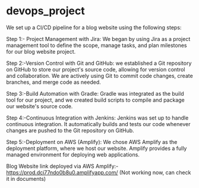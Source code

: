 # devops_project
We set up a CI/CD pipeline for a blog website using the following steps:

Step 1:- Project Management with Jira:
We began by using Jira as a project management tool to define the scope, manage tasks, and plan milestones for our blog website project.

Step 2:-Version Control with Git and GitHub:
we established a Git repository on GitHub to store our project's source code, allowing for version control and collaboration.
We are actively using Git to commit code changes, create branches, and merge code as needed.

Step 3:-Build Automation with Gradle:
Gradle was integrated as the build tool for our project, and we created build scripts to compile and package our website's source code.

Step 4:-Continuous Integration with Jenkins:
Jenkins was set up to handle continuous integration. It automatically builds and tests our code whenever changes are pushed to the Git repository on GitHub.

Step 5:-Deployment on AWS (Amplify):
We chose AWS Amplify as the deployment platform, where we host our website. Amplify provides a fully managed environment for deploying web applications.

Blog Website link deployed via AWS Amplify:- https://prod.dci77ndo0b8u0.amplifyapp.com/ 
(Not working now, can check it in documents)
